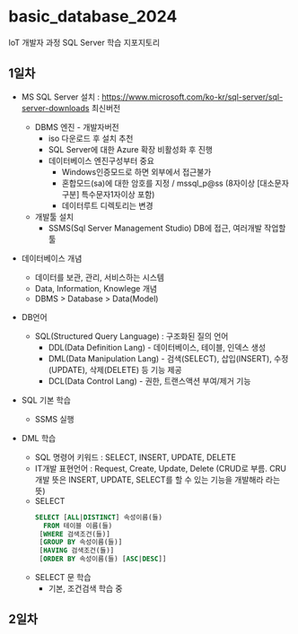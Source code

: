 # basic_database_2024
IoT 개발자 과정 SQL Server 학습 지포지토리

## 1일차
- MS SQL Server 설치 : https://www.microsoft.com/ko-kr/sql-server/sql-server-downloads 최신버전
    - DBMS 엔진 - 개발자버전
        - iso 다운로드 후 설치 추천
        - SQL Server에 대한 Azure 확장 비활성화 후 진행
        - 데이터베이스 엔진구성부터 중요
            - Windows인증모드로 하면 외부에서 접근불가
            - 혼합모드(sa)에 대한 암호를 지정 / mssql_p@ss (8자이상 [대소문자구분] 특수문자1자이상 포함)
            - 데이터루트 디렉토리는 변경
    - 개발툴 설치
        - SSMS(Sql Server Management Studio) DB에 접근, 여러개발 작업할 툴


- 데이터베이스 개념
    - 데이터를 보관, 관리, 서비스하는 시스템
    - Data, Information, Knowlege 개념
    - DBMS > Database > Data(Model)

- DB언어
    - SQL(Structured Query Language) : 구조화된 질의 언어
        - DDL(Data Definition Lang) - 데이터베이스, 테이블, 인덱스 생성
        - DML(Data Manipulation Lang) - 검색(SELECT), 삽입(INSERT), 수정(UPDATE), 삭제(DELETE) 등 기능 제공
        - DCL(Data Control Lang) - 권한, 트랜스액션 부여/제거 기능

- SQL 기본 학습
    - SSMS 실행

- DML 학습
    - SQL 명령어 키워드 : SELECT, INSERT, UPDATE, DELETE 
    - IT개발 표현언어 : Request, Create, Update, Delete (CRUD로 부름. CRU개발 뜻은 INSERT, UPDATE, SELECT를 할 수 있는 기능을 개발해라 라는 뜻)
    - SELECT
        ```sql
        SELECT [ALL|DISTINCT] 속성이름(들)
          FROM 테이블 이름(들)
         [WHERE 검색조건(들)]
         [GROUP BY 속성이름(들)]
         [HAVING 검색조건(들)]
         [ORDER BY 속성이름(들) [ASC|DESC]]
        ```
    - SELECT 문 학습
        - 기본, 조건검색 학습 중
## 2일차